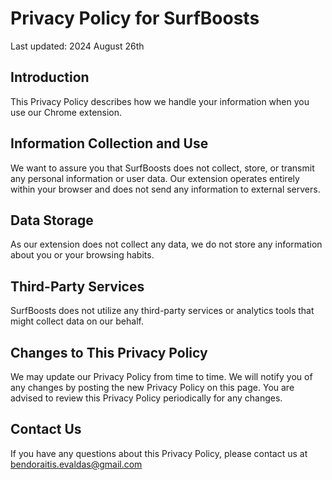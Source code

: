 # Privacy Policy for SurfBoosts

Last updated: 2024 August 26th

## Introduction

This Privacy Policy describes how we handle your information when you use our Chrome extension.

## Information Collection and Use

We want to assure you that SurfBoosts does not collect, store, or transmit any personal information or user data. Our extension operates entirely within your browser and does not send any information to external servers.

## Data Storage

As our extension does not collect any data, we do not store any information about you or your browsing habits.

## Third-Party Services

SurfBoosts does not utilize any third-party services or analytics tools that might collect data on our behalf.

## Changes to This Privacy Policy

We may update our Privacy Policy from time to time. We will notify you of any changes by posting the new Privacy Policy on this page. You are advised to review this Privacy Policy periodically for any changes.

## Contact Us

If you have any questions about this Privacy Policy, please contact us at bendoraitis.evaldas@gmail.com
